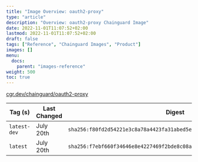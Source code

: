 ```yaml
---
title: "Image Overview: oauth2-proxy"
type: "article"
description: "Overview: oauth2-proxy Chainguard Image"
date: 2022-11-01T11:07:52+02:00
lastmod: 2022-11-01T11:07:52+02:00
draft: false
tags: ["Reference", "Chainguard Images", "Product"]
images: []
menu:
  docs:
    parent: "images-reference"
weight: 500
toc: true
---
```


[cgr.dev/chainguard/oauth2-proxy](https://github.com/chainguard-images/images/tree/main/images/oauth2-proxy)

| Tag (s)       | Last Changed | Digest                                                                    |
|---------------|--------------|---------------------------------------------------------------------------|
|  `latest-dev` | July 20th    | `sha256:f80fd2d54221e3c8a78a4423fa31abed5ef323cb099b8695c467ef90e21a93df` |
|  `latest`     | July 20th    | `sha256:f7ebf660f34646e8e4227469f2bde8c08aee36a9d386867df2cb1550e3a63675` |



